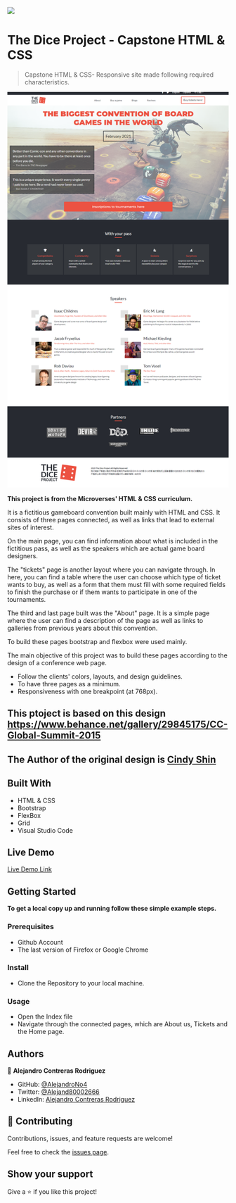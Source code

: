 ![](https://img.shields.io/badge/Microverse-blueviolet)

# The Dice Project - Capstone HTML & CSS

> Capstone HTML & CSS- Responsive site made following required characteristics.

![screenshot](./app_screenshot.png)

**This project is from the Microverses' HTML & CSS curriculum.**

It is a fictitious gameboard convention built mainly with HTML and CSS. It consists of three pages connected, as well as links that lead to external sites of interest.

On the main page, you can find information about what is included in the fictitious pass, as well as the speakers which are actual game board designers. 

The "tickets" page is another layout where you can navigate through. In here, you can find a table where the user can choose which type of ticket wants to buy, as well as a form that them must fill with some required fields to finish the purchase or if them wants to participate in one of the tournaments.

The third and last page built was the "About" page. It is a simple page where the user can find a description of the page as well as links to galleries from previous years about this convention.

To build these pages bootstrap and flexbox were used mainly.

The main objective of this project was to build these pages according to the design of a conference web page.

- Follow the clients' colors, layouts, and design guidelines.
- To have three pages as a minimum.
- Responsiveness with one breakpoint (at 768px).



## This ptoject is based on this design https://www.behance.net/gallery/29845175/CC-Global-Summit-2015

## The Author of the original design is [Cindy Shin](https://www.behance.net/adagio07)



## Built With

- HTML & CSS
- Bootstrap
- FlexBox
- Grid
- Visual Studio Code

## Live Demo

[Live Demo Link](https://alejandrono4.github.io/HTML-CSS-Capstone/)

## Getting Started

**To get a local copy up and running follow these simple example steps.**

### Prerequisites

- Github Account
- The last version of Firefox or Google Chrome

### Install

- Clone the Repository to your local machine.

### Usage

- Open the Index file
- Navigate through the connected pages, which are About us, Tickets and the Home page.

## Authors

👤 **Alejandro Contreras Rodriguez**

- GitHub: [@AlejandroNo4](https://github.com/AlejandroNo4)
- Twitter: [@Alejand80002666](https://twitter.com/Alejand80002666)
- LinkedIn: [Alejandro Contreras Rodriguez](https://www.linkedin.com/in/alejandro-contreras-rodriguez-b524821b5/)

## 🤝 Contributing

Contributions, issues, and feature requests are welcome!

Feel free to check the [issues page](https://github.com/AlejandroNo4/HTML-CSS-Capstone/issues).

## Show your support

Give a ⭐️ if you like this project!
